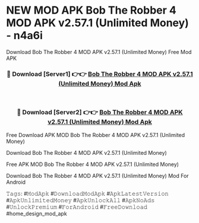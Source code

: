 # NEW MOD APK Bob The Robber 4 MOD APK v2.57.1 (Unlimited Money) - n4a6i
Download Bob The Robber 4 MOD APK v2.57.1 (Unlimited Money) Free Mod APK

<div align="center">
<h3>🔴 Download [Server1] 👉👉 <a href="https://apk-comot.site?title=Bob_The_Robber_4_MOD_APK_v2.57.1_(Unlimited_Money)">Bob The Robber 4 MOD APK v2.57.1 (Unlimited Money) Mod Apk</a></h3><br>

<h3>🔴 Download [Server2] 👉👉 <a href="https://apk-comot.site?title=Bob_The_Robber_4_MOD_APK_v2.57.1_(Unlimited_Money)">Bob The Robber 4 MOD APK v2.57.1 (Unlimited Money) Mod Apk</a></h3>
</div>


Free Download APK MOD Bob The Robber 4 MOD APK v2.57.1 (Unlimited Money)

Download Bob The Robber 4 MOD APK v2.57.1 (Unlimited Money) 

Free APK MOD Bob The Robber 4 MOD APK v2.57.1 (Unlimited Money) 

Download Bob The Robber 4 MOD APK v2.57.1 (Unlimited Money) Mod For Android

𝚃𝚊𝚐𝚜: #𝙼𝚘𝚍𝙰𝚙𝚔 #𝙳𝚘𝚠𝚗𝚕𝚘𝚊𝚍𝙼𝚘𝚍𝙰𝚙𝚔 #𝙰𝚙𝚔𝙻𝚊𝚝𝚎𝚜𝚝𝚅𝚎𝚛𝚜𝚒𝚘𝚗 #𝙰𝚙𝚔𝚄𝚗𝚕𝚒𝚖𝚒𝚝𝚎𝚍𝙼𝚘𝚗𝚎𝚢 #𝙰𝚙𝚔𝚄𝚗𝚕𝚘𝚌𝚔𝙰𝚕𝚕 #𝙰𝚙𝚔𝙽𝚘𝙰𝚍𝚜 #𝚄𝚗𝚕𝚘𝚌𝚔𝙿𝚛𝚎𝚖𝚒𝚞𝚖 #𝙵𝚘𝚛𝙰𝚗𝚍𝚛𝚘𝚒𝚍 #𝙵𝚛𝚎𝚎𝙳𝚘𝚠𝚗𝚕𝚘𝚊𝚍 #home_design_mod_apk